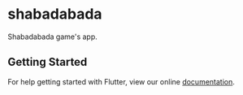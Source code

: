 # shabadabada

Shabadabada game&#x27;s app.

## Getting Started

For help getting started with Flutter, view our online
[documentation](https://flutter.io/).
